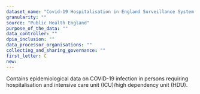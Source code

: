 ```yaml
---
dataset_name: "Covid-19 Hospitalisation in England Surveillance System (CHESS)"
granularity: ""
source: "Public Health England"
purpose_of_the_data: ""
data_controller: ""
dpia_inclusion: ""
data_processor_organisations: ""
collecting_and_sharing_governance: ""
first_letter: C
new: 
---
```

Contains epidemiological data on COVID-19 infection in persons requiring hospitalisation and intensive care unit (ICU)/high dependency unit (HDU).